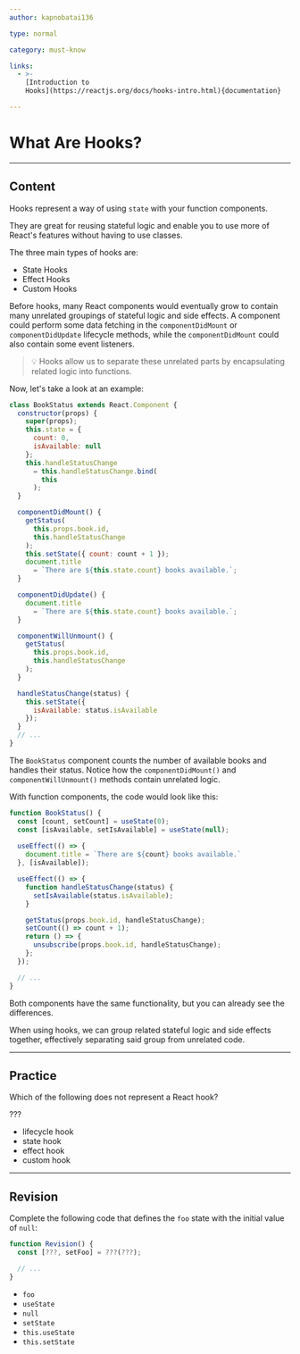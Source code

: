 ```yaml
---
author: kapnobatai136

type: normal

category: must-know

links:
  - >-
    [Introduction to
    Hooks](https://reactjs.org/docs/hooks-intro.html){documentation}

---
```


# What Are Hooks?

---

## Content

Hooks represent a way of using `state` with your function components. 

They are great for reusing stateful logic and enable you to use more of React's features without having to use classes.

The three main types of hooks are:

- State Hooks
- Effect Hooks
- Custom Hooks

Before hooks, many React components would eventually grow to contain many unrelated groupings of stateful logic and side effects. A component could perform some data fetching in the `componentDidMount` or `componentDidUpdate` lifecycle methods, while the `componentDidMount` could also contain some event listeners. 

> 💡 Hooks allow us to separate these unrelated parts by encapsulating related logic into functions.

Now, let's take a look at an example:

```jsx
class BookStatus extends React.Component {
  constructor(props) {
    super(props);
    this.state = {
      count: 0,
      isAvailable: null
    };
    this.handleStatusChange
      = this.handleStatusChange.bind(
        this
      );
  }

  componentDidMount() {
    getStatus(
      this.props.book.id,
      this.handleStatusChange
    );
    this.setState({ count: count + 1 });
    document.title 
      = `There are ${this.state.count} books available.`;
  }

  componentDidUpdate() {
    document.title 
      = `There are ${this.state.count} books available.`;
  }

  componentWillUnmount() {
    getStatus(
      this.props.book.id,
      this.handleStatusChange
    );
  }

  handleStatusChange(status) {
    this.setState({
      isAvailable: status.isAvailable
    });
  }
  // ...
}
```

The `BookStatus` component counts the number of available books and handles their status. Notice how the `componentDidMount()` and `componentWillUnmount()` methods contain unrelated logic. 

With function components, the code would look like this:

```jsx
function BookStatus() {
  const [count, setCount] = useState(0);
  const [isAvailable, setIsAvailable] = useState(null);
  
  useEffect(() => {
    document.title = `There are ${count} books available.`
  }, [isAvailable]);

  useEffect(() => {
    function handleStatusChange(status) {
      setIsAvailable(status.isAvailable);
    }

    getStatus(props.book.id, handleStatusChange);
    setCount(() => count + 1);
    return () => {
      unsubscribe(props.book.id, handleStatusChange);
    };
  });

  // ...
}
```

Both components have the same functionality, but you can already see the differences. 

When using hooks, we can group related stateful logic and side effects together, effectively separating said group from unrelated code.

---

## Practice

Which of the following does not represent a React hook?

???

- lifecycle hook
- state hook
- effect hook
- custom hook

---

## Revision

Complete the following code that defines the `foo` state with the initial value of `null`:

```jsx
function Revision() {
  const [???, setFoo] = ???(???);

  // ...
}
```

- `foo`
- `useState`
- `null`
- `setState`
- `this.useState`
- `this.setState`
